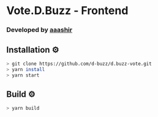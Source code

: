 # Vote.D.Buzz - Frontend
### Developed by **[aaashir](https://github.com/aaashir)**

## Installation ⚙
```bash
> git clone https://github.com/d-buzz/d.buzz-vote.git
> yarn install
> yarn start
```

## Build ⚙
```bash
> yarn build
```
